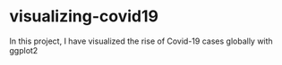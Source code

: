 # visualizing-covid19
In this project, I have visualized the rise of Covid-19 cases globally with ggplot2
